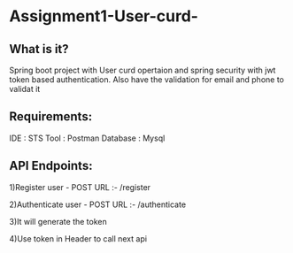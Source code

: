 # Assignment1-User-curd-

##  What is it?
Spring boot project with User curd opertaion and spring security with jwt token based authentication.
Also have the validation for email and phone to validat it

## Requirements:
IDE : STS
Tool : Postman
Database : Mysql

## API Endpoints:
1)Register user - POST
    URL :- <URL>/register
    
2)Authenticate user - POST
    URL :- <URL>/authenticate
      
3)It will generate the token

4)Use token in Header to call next api




